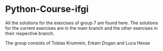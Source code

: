 # Python-Course-ifgi

All the solutions for the exercises of group 7 are found here. The solutions for the current exercises are in the main branch and the other exercises in their respective branch.

The group consists of Tobias Krumrein, Erkam Dogan and Luca Hesse
